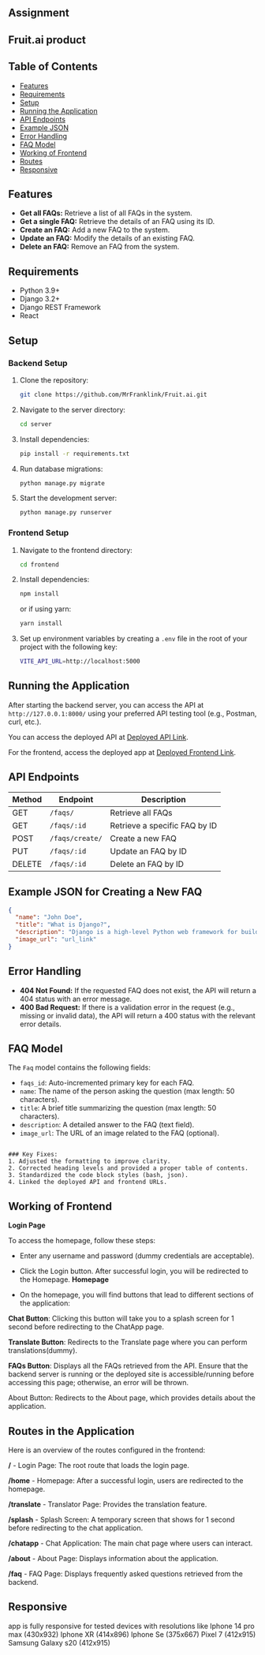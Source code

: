 ## Assignment

## Fruit.ai product

## Table of Contents

- [Features](#features)
- [Requirements](#requirements)
- [Setup](#setup)
- [Running the Application](#running-the-application)
- [API Endpoints](#api-endpoints)
- [Example JSON](#example-json-for-creating-a-new-faq)
- [Error Handling](#error-handling)
- [FAQ Model](#faq-model)
- [Working of Frontend](#Working-of-Frontend)
- [Routes](#Routes-in-the-Application)
- [Responsive](#Responsive)

## Features

- **Get all FAQs:** Retrieve a list of all FAQs in the system.
- **Get a single FAQ:** Retrieve the details of an FAQ using its ID.
- **Create an FAQ:** Add a new FAQ to the system.
- **Update an FAQ:** Modify the details of an existing FAQ.
- **Delete an FAQ:** Remove an FAQ from the system.

## Requirements

- Python 3.9+
- Django 3.2+
- Django REST Framework
- React

## Setup

### Backend Setup

1. Clone the repository:
    ```bash
    git clone https://github.com/MrFranklink/Fruit.ai.git
    ```
   
2. Navigate to the server directory:
    ```bash
    cd server
    ```

3. Install dependencies:
    ```bash
    pip install -r requirements.txt
    ```

4. Run database migrations:
    ```bash
    python manage.py migrate
    ```

5. Start the development server:
    ```bash
    python manage.py runserver
    ```

### Frontend Setup

1. Navigate to the frontend directory:
    ```bash
    cd frontend
    ```

2. Install dependencies:
    ```bash
    npm install
    ```
    or if using yarn:
    ```bash
    yarn install
    ```

3. Set up environment variables by creating a `.env` file in the root of your project with the following key:
    ```bash
    VITE_API_URL=http://localhost:5000
    ```

## Running the Application

After starting the backend server, you can access the API at `http://127.0.0.1:8000/` using your preferred API testing tool (e.g., Postman, curl, etc.).

You can access the deployed API at [Deployed API Link](https://fruit-ai-0bco.onrender.com/api/faqs).

For the frontend, access the deployed app at [Deployed Frontend Link](https://fruit-ai-0bco.onrender.com/).

## API Endpoints

| Method | Endpoint          | Description                       |
|--------|-------------------|-----------------------------------|
| GET    | `/faqs/`           | Retrieve all FAQs                 |
| GET    | `/faqs/:id`        | Retrieve a specific FAQ by ID     |
| POST   | `/faqs/create/`    | Create a new FAQ                  |
| PUT    | `/faqs/:id`        | Update an FAQ by ID               |
| DELETE | `/faqs/:id`        | Delete an FAQ by ID               |

## Example JSON for Creating a New FAQ

```json
{
  "name": "John Doe",
  "title": "What is Django?",
  "description": "Django is a high-level Python web framework for building web applications.",
  "image_url": "url_link"
}
```

## Error Handling

- **404 Not Found:** If the requested FAQ does not exist, the API will return a 404 status with an error message.
- **400 Bad Request:** If there is a validation error in the request (e.g., missing or invalid data), the API will return a 400 status with the relevant error details.

## FAQ Model

The `Faq` model contains the following fields:

- `faqs_id`: Auto-incremented primary key for each FAQ.
- `name`: The name of the person asking the question (max length: 50 characters).
- `title`: A brief title summarizing the question (max length: 50 characters).
- `description`: A detailed answer to the FAQ (text field).
- `image_url`: The URL of an image related to the FAQ (optional).

```

### Key Fixes:
1. Adjusted the formatting to improve clarity.
2. Corrected heading levels and provided a proper table of contents.
3. Standardized the code block styles (bash, json).
4. Linked the deployed API and frontend URLs.

```

## Working of Frontend

**Login Page**

To access the homepage, follow these steps:

- Enter any username and password (dummy credentials are acceptable).
- Click the Login button. After successful login, you will be redirected to the Homepage.
**Homepage**

- On the homepage, you will find buttons that lead to different sections of the application:

**Chat Button**: Clicking this button will take you to a splash screen for 1 second before redirecting to the ChatApp page.

**Translate Button**: Redirects to the Translate page where you can perform translations(dummy).

**FAQs Button**: Displays all the FAQs retrieved from the API. Ensure that the backend server is running or the deployed site is accessible/running before accessing this page; otherwise, an error will be thrown.

About Button: Redirects to the About page, which provides details about the application.

## Routes in the Application

Here is an overview of the routes configured in the frontend:

**/** - Login Page: The root route that loads the login page.

**/home** - Homepage: After a successful login, users are redirected to the homepage.

**/translate** - Translator Page: Provides the translation feature.

**/splash** - Splash Screen: A temporary screen that shows for 1 second before redirecting to the chat application.

**/chatapp** - Chat Application: The main chat page where users can interact.

**/about** - About Page: Displays information about the application.

**/faq** - FAQ Page: Displays frequently asked questions retrieved from the backend.

## Responsive

app is fully responsive for tested devices with resolutions like
Iphone 14 pro max (430x932)
Iphone XR (414x896)
Iphone Se (375x667)
Pixel 7 (412x915)
Samsung Galaxy s20 (412x915)
